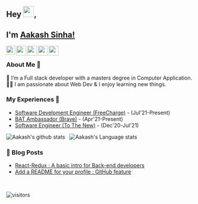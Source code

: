 ## Hey <img src="https://github.com/TheDudeThatCode/TheDudeThatCode/blob/master/Assets/Hi.gif" width="29px">, 
## I'm [Aakash Sinha!](https://www.linkedin.com/in/aakash9868sinha/) 
<!--
**isupersky/isupersky** is a ✨ _special_ ✨ repository because its `README.md` (this file) appears on your GitHub profile.

Here are some ideas to get you started:

- 🔭 I’m currently working on ...
- 🌱 I’m currently learning ...
- 👯 I’m looking to collaborate on ...
- 🤔 I’m looking for help with ...
- 💬 Ask me about ...
- 📫 How to reach me: ...
- 😄 Pronouns: ...
- ⚡ Fun fact: ...
-->


<a href="https://www.linkedin.com/in/aakash9868sinha/">
  <img align="left" width="24px" src="https://cdn.simpleicons.org/linkedin"  />
</a>
<a href="https://twitter.com/isupersky">
  <img align="left" width="26px" src="https://cdn.simpleicons.org/twitter" />
</a>
<a href="mailto:mailtomeaakash@gmail.com">
  <img align="left" width="26px" src="https://cdn.simpleicons.org/gmail" />
</a>
<a href="https://www.youtube.com/channel/UCiiOUy5NitscX1Ao8on70Rw">
  <img align="left" width="26px" src="https://cdn.simpleicons.org/youtube" />
</a>
<a href="https://isupersky.medium.com/">
  <img align="left" width="26px" src="https://cdn.simpleicons.org/medium/777777" />
</a>

<br />

### About Me 🚀
🌱 I’m a Full stack developer with a masters degree in Computer Application. </br>
👨‍💻  I am passionate about Web Dev & I enjoy learning new things. </br>

### My Experiences 🙌
- [Software Develpment Engineer (FreeCharge)](https://www.freecharge.in/) - (Jul'21-Present)
- [BAT Ambassador (Brave)](https://brave.com/) - (Apr'21-Present)
- [Software Engineer (To The New)](https://www.tothenew.com/) - (Dec'20-Jul'21)

![Aakash's github stats](https://github-readme-stats.vercel.app/api?username=isupersky&show_icons=true&hide_border=true)&nbsp;&nbsp;
![Aakash's Language stats](https://github-readme-stats-eight-theta.vercel.app/api/top-langs/?username=isupersky&layout=compact&langs_count=8&hide_border=true)
<br />


### 📕 Blog Posts
- [React-Redux : A basic intro for Back-end developers](https://isupersky.medium.com/react-redux-intro-for-back-end-developers-5113c0a498a9)
- [Add a README for your profile : GitHub feature](https://isupersky.medium.com/add-a-readme-for-your-profile-github-feature-8f1ac11cb112)
<br/>

![visitors](https://visitor-badge.laobi.icu/badge?page_id=isupersky.isupersky)
